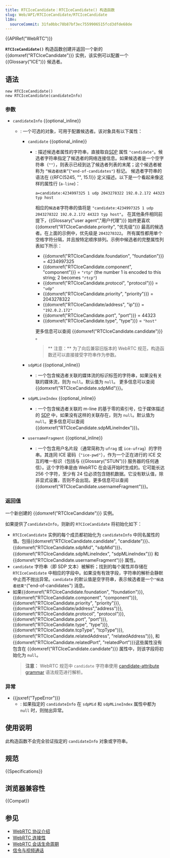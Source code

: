 ```yaml
---
title: RTCIceCandidate：RTCIceCandidate() 构造函数
slug: Web/API/RTCIceCandidate/RTCIceCandidate
l10n:
  sourceCommit: 31fa0bbc78b87bf3ec7559906515fcd3dfde68de
---
```


{{APIRef("WebRTC")}}

**`RTCIceCandidate()`** 构造函数创建并返回一个新的 {{domxref("RTCIceCandidate")}} 实例，该实例可以配置一个 {{Glossary("ICE")}} 候选者。

## 语法

```js-nolint
new RTCIceCandidate()
new RTCIceCandidate(candidateInfo)
```

### 参数

- `candidateInfo` {{optional_inline}}

  - : 一个可选的对象，可用于配置候选者。该对象具有以下属性：

    <!-- The spec calls this object an RTCIceCandidateInit -->

    - `candidate` {{optional_inline}}

      - : 描述候选者属性的字符串，直接取自[SDP](/zh-CN/docs/Web/API/WebRTC_API/Protocols#sdp) 属性 `"candidate"`。候选者字符串指定了候选者的网络连接信息。如果候选者是一个空字符串（`""`），则表示已经到达了候选者列表的末尾；这个候选者被称为 `“候选者结束”`(`"end-of-candidates"`) 标记。
        候选者字符串的语法在 {{RFC(5245, "", 15.1)}} 定义描述。以下是一个看起来像这样的属性行 (`a-line`)：

        ```plain
        a=candidate:4234997325 1 udp 2043278322 192.0.2.172 44323 typ host
        ```

        相应的`候选者`字符串的值将是 `"candidate:4234997325 1 udp 2043278322 192.0.2.172 44323 typ host"`。
        在其他条件相同前提下，{{Glossary("user agent","用户代理")}} 始终更喜欢 {{domxref("RTCIceCandidate.priority", "优先级")}} 最高的候选者。在上面的示例中，优先级是 `2043278322`。
        所有属性都用单个空格字符分隔，并且按特定顺序排列。示例中候选者的完整属性列表如下所示：

        - {{domxref("RTCIceCandidate.foundation", "foundation")}} = 4234997325
        - {{domxref("RTCIceCandidate.component", "component")}} = `"rtp"` (the number 1 is encoded to this string; 2 becomes `"rtcp"`)
        - {{domxref("RTCIceCandidate.protocol", "protocol")}} = `"udp"`
        - {{domxref("RTCIceCandidate.priority", "priority")}} = 2043278322
        - {{domxref("RTCIceCandidate/address", "ip")}} = `"192.0.2.172"`
        - {{domxref("RTCIceCandidate.port", "port")}} = 44323
        - {{domxref("RTCIceCandidate.type", "type")}} = `"host"`

        更多信息可以查阅 {{domxref("RTCIceCandidate.candidate")}} 。

        > ** 注意：** 为了向后兼容旧版本的 WebRTC 规范，构造函数还可以直接接受字符串作为参数。

    - `sdpMid` {{optional_inline}}

      - : 一个包含候选者关联的媒体流的标识标签的字符串，如果没有关联的媒体流，则为 `null`。默认值为 `null`。
        更多信息可以查阅 {{domxref("RTCIceCandidate.sdpMid")}}。

    - `sdpMLineIndex` {{optional_inline}}

      - : 一个包含候选者关联的 m-line 的基于零的索引号，位于媒体描述的 [SDP](/zh-CN/docs/Web/API/WebRTC_API/Protocols#sdp) 中，如果没有这样的关联存在，则为 `null`。默认值为 `null`。更多信息可以查阅 {{domxref("RTCIceCandidate.sdpMLineIndex")}}。

    - `usernameFragment` {{optional_inline}}

      - : 一个包含用户名片段（通常简称为 `ufrag` 或 `ice-ufrag`）的字符串。其连同 ICE 密码（`"ice-pwd"`），作为一个正在进行的 ICE 交互的唯一标识（包括与 {{Glossary("STUN")}} 服务器的任何通信）。这个字符串是由 WebRTC 在会话开始时生成的。它可能长达 256 个字符，至少有 24 位必须包含随机数据。它没有默认值，除非显式设置，否则不会出现。更多信息可以查阅 {{domxref("RTCIceCandidate.usernameFragment")}}。

### 返回值

一个新创建的 {{domxref("RTCIceCandidate")}} 实例。

如果提供了`candidateInfo`，则新的 `RTCIceCandidate` 将初始化如下：

- `RTCIceCandidate` 实例的每个成员都初始化为 `candidateInfo` 中同名属性的值。包括{{domxref("RTCIceCandidate.candidate", "candidate")}}、{{domxref("RTCIceCandidate.sdpMid", "sdpMid")}}、{{domxref("RTCIceCandidate.sdpMLineIndex", "sdpMLineIndex")}} 和 {{domxref("RTCIceCandidate.usernameFragment")}} 属性。
- `candidate` 字符串（即 SDP 文本）被解析；找到的每个属性并存储在 `RTCIceCandidate` 中相应的字段中。如果没有有效字段，字符串的解析会静默中止而不抛出异常。`candidate` 的默认值是空字符串，表示候选者是一个`"候选者结束"`("end-of-candidates") 消息。
- 如果{{domxref("RTCIceCandidate.foundation", "foundation")}},
  {{domxref("RTCIceCandidate.component", "component")}},
  {{domxref("RTCIceCandidate.priority", "priority")}}, {{domxref("RTCIceCandidate/address","address")}}, {{domxref("RTCIceCandidate.protocol", "protocol")}},
  {{domxref("RTCIceCandidate.port", "port")}}, {{domxref("RTCIceCandidate.type", "type")}}, {{domxref("RTCIceCandidate.tcpType", "tcpType")}},
  {{domxref("RTCIceCandidate.relatedAddress", "relatedAddress")}}, 和 {{domxref("RTCIceCandidate.relatedPort", "relatedPort")}}这些属性没有包含在 {{domxref("RTCIceCandidate.candidate")}} 属性中，则该字段将初始化为 `null`。
  > **注意：** WebRTC 规范中 `candidate` 字符串使用 [candidate-attribute grammar](https://w3c.github.io/webrtc-pc/#candidate-attribute-grammar) 语法规范进行解析。

### 异常

- {{jsxref("TypeError")}}
  - : 如果指定的 `candidateInfo` 在 `sdpMid` 和 `sdpMLineIndex` 属性中都为 `null` 时，则抛出异常。

## 使用说明

此构造函数不会完全验证指定的 `candidateInfo` 对象或字符串。

## 规范

{{Specifications}}

## 浏览器兼容性

{{Compat}}

## 参见

- [WebRTC 协议介绍](/zh-CN/docs/Web/API/WebRTC_API/Protocols#ice)
- [WebRTC 连接性](/zh-CN/docs/Web/API/WebRTC_API/Connectivity)
- [WebRTC 会话生命周期](/zh-CN/docs/Web/API/WebRTC_API/Session_lifetime)
- [信令与视频通话](/zh-CN/docs/Web/API/WebRTC_API/Signaling_and_video_calling)
